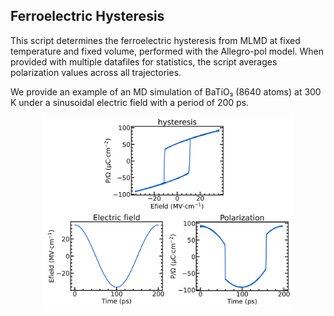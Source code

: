 ## Ferroelectric Hysteresis

This script determines the ferroelectric hysteresis from MLMD at fixed temperature and fixed volume, performed with the Allegro-pol model.
When provided with multiple datafiles for statistics, the script averages polarization values across all trajectories. 

We provide an example of an MD simulation of BaTiO₃ (8640 atoms) at 300 K under a sinusoidal electric field with a period of 200 ps.

<center>
<img src="./BaTiO3.png" width="80%">
</center>
